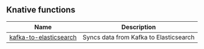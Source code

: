 ## Knative functions

| Name                                               | Description                            |
|----------------------------------------------------|----------------------------------------|
| [kafka-to-elasticsearch](./kafka-to-elasticsearch) | Syncs data from Kafka to Elasticsearch |
